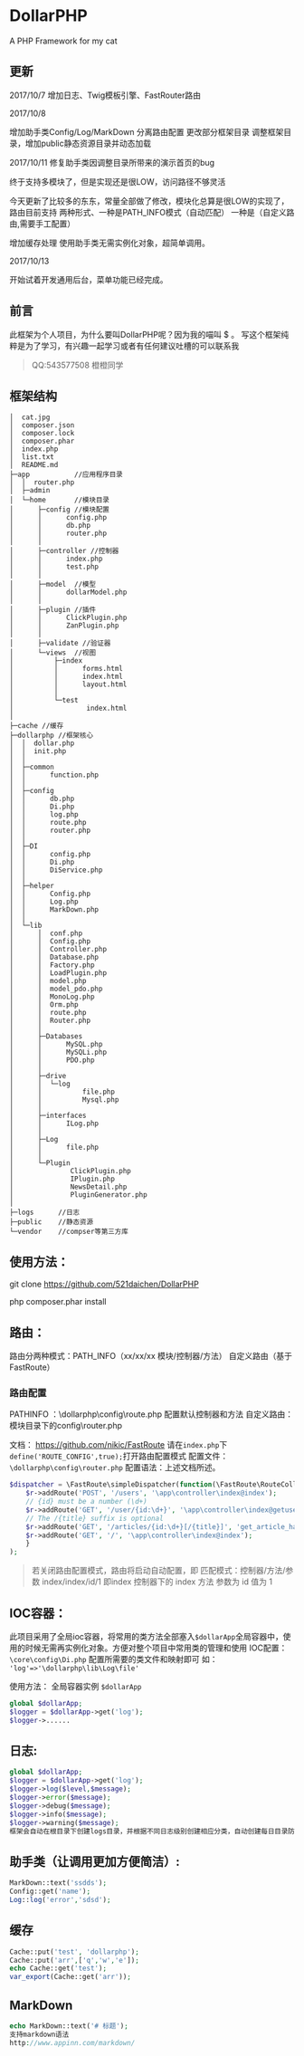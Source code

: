 # DollarPHP
A PHP Framework for my cat

## 更新

2017/10/7
增加日志、Twig模板引擎、FastRouter路由

2017/10/8 

增加助手类Config/Log/MarkDown   分离路由配置   更改部分框架目录
调整框架目录，增加public静态资源目录并动态加载

2017/10/11
修复助手类因调整目录所带来的演示首页的bug

终于支持多模块了，但是实现还是很LOW，访问路径不够灵活

今天更新了比较多的东东，常量全部做了修改，模块化总算是很LOW的实现了，路由目前支持
两种形式、一种是PATH_INFO模式（自动匹配） 一种是（自定义路由,需要手工配置）

增加缓存处理 使用助手类无需实例化对象，超简单调用。

2017/10/13

开始试着开发通用后台，菜单功能已经完成。

## 前言
此框架为个人项目，为什么要叫DollarPHP呢？因为我的喵叫 $ 。
写这个框架纯粹是为了学习，有兴趣一起学习或者有任何建议吐槽的可以联系我
> QQ:543577508 橙橙同学


## 框架结构
```
│  cat.jpg
│  composer.json
│  composer.lock
│  composer.phar
│  index.php
│  list.txt
│  README.md
├─app           //应用程序目录
│  │  router.php 
│  ├─admin
│  └─home       //模块目录
│      ├─config //模块配置
│      │      config.php
│      │      db.php
│      │      router.php
│      │      
│      ├─controller //控制器
│      │      index.php
│      │      test.php
│      │      
│      ├─model  //模型
│      │      dollarModel.php
│      │      
│      ├─plugin //插件
│      │      ClickPlugin.php
│      │      ZanPlugin.php
│      │      
│      ├─validate //验证器
│      └─views  //视图
│          ├─index
│          │      forms.html
│          │      index.html
│          │      layout.html
│          │      
│          └─test
│                  index.html
│                  
├─cache //缓存
├─dollarphp //框架核心
│  │  dollar.php
│  │  init.php
│  │  
│  ├─common
│  │      function.php
│  │      
│  ├─config
│  │      db.php
│  │      Di.php
│  │      log.php
│  │      route.php
│  │      router.php
│  │      
│  ├─DI
│  │      config.php
│  │      Di.php
│  │      DiService.php
│  │      
│  ├─helper
│  │      Config.php
│  │      Log.php
│  │      MarkDown.php
│  │      
│  └─lib
│      │  conf.php
│      │  Config.php
│      │  Controller.php
│      │  Database.php
│      │  Factory.php
│      │  LoadPlugin.php
│      │  model.php
│      │  model_pdo.php
│      │  MonoLog.php
│      │  Orm.php
│      │  route.php
│      │  Router.php
│      │  
│      ├─Databases
│      │      MySQL.php
│      │      MySQLi.php
│      │      PDO.php
│      │      
│      ├─drive
│      │  └─log
│      │          file.php
│      │          Mysql.php
│      │          
│      ├─interfaces
│      │      ILog.php
│      │      
│      ├─Log
│      │      file.php
│      │      
│      └─Plugin
│              ClickPlugin.php
│              IPlugin.php
│              NewsDetail.php
│              PluginGenerator.php
│              
├─logs      //日志
├─public    //静态资源
└─vendor    //compser等第三方库
```

## 使用方法：
git clone https://github.com/521daichen/DollarPHP

php composer.phar install

## 路由：

路由分两种模式：PATH_INFO（xx/xx/xx 模块/控制器/方法） 自定义路由（基于FastRoute）

### 路由配置

PATHINFO ：\dollarphp\config\route.php 配置默认控制器和方法
自定义路由：模块目录下的config\router.php

文档：
https://github.com/nikic/FastRoute
请在`index.php`下`define('ROUTE_CONFIG',true);`打开路由配置模式
配置文件：`\dollarphp\config\router.php`
配置语法：上述文档所述。
```php
$dispatcher = \FastRoute\simpleDispatcher(function(\FastRoute\RouteCollector $r) {
    $r->addRoute('POST', '/users', '\app\controller\index@index');
    // {id} must be a number (\d+)
    $r->addRoute('GET', '/user/{id:\d+}', '\app\controller\index@getuser');
    // The /{title} suffix is optional
    $r->addRoute('GET', '/articles/{id:\d+}[/{title}]', 'get_article_handler');
    $r->addRoute('GET', '/', '\app\controller\index@index');
    }
);
```

> 若关闭路由配置模式，路由将启动自动配置，即
> 匹配模式：控制器/方法/参数
    index/index/id/1
    即index 控制器下的 index 方法 参数为 id 值为 1



## IOC容器：
此项目采用了全局ioc容器，将常用的类方法全部塞入`$dollarApp`全局容器中，使用的时候无需再实例化对象。方便对整个项目中常用类的管理和使用
IOC配置：
`\core\config\Di.php`
配置所需要的类文件和映射即可 如：
` 'log'=>'\dollarphp\lib\Log\file'`

使用方法：
全局容器实例 `$dollarApp`
```php
global $dollarApp;
$logger = $dollarApp->get('log');
$logger->......
```
## 日志:
```php
global $dollarApp;
$logger = $dollarApp->get('log');
$logger->log($level,$message);
$logger->error($message);
$logger->debug($message);
$logger->info($message);
$logger->warning($message);
框架会自动在根目录下创建logs目录，并根据不同日志级别创建相应分类，自动创建每日目录防止日志过大，单log文件每小时创建一个防止文件过大。
```


## 助手类（让调用更加方便简洁）:
```php
MarkDown::text('ssdds');
Config::get('name');
Log::log('error','sdsd');

```

## 缓存
```php
Cache::put('test', 'dollarphp');
Cache::put('arr',['q','w','e']);
echo Cache::get('test');
var_export(Cache::get('arr'));
```


## MarkDown
```php
echo MarkDown::text('# 标题');
支持markdown语法
http://www.appinn.com/markdown/
```
